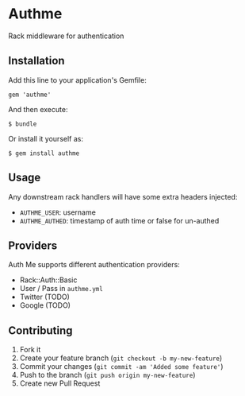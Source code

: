 # Authme

Rack middleware for authentication

## Installation

Add this line to your application's Gemfile:

    gem 'authme'

And then execute:

    $ bundle

Or install it yourself as:

    $ gem install authme

## Usage

Any downstream rack handlers will have some extra headers injected:

  * `AUTHME_USER`: username
  * `AUTHME_AUTHED`: timestamp of auth time or false for un-authed


## Providers

Auth Me supports different authentication providers:

  * Rack::Auth::Basic
  * User / Pass in `authme.yml`
  * Twitter (TODO)
  * Google (TODO)

## Contributing

1. Fork it
2. Create your feature branch (`git checkout -b my-new-feature`)
3. Commit your changes (`git commit -am 'Added some feature'`)
4. Push to the branch (`git push origin my-new-feature`)
5. Create new Pull Request

